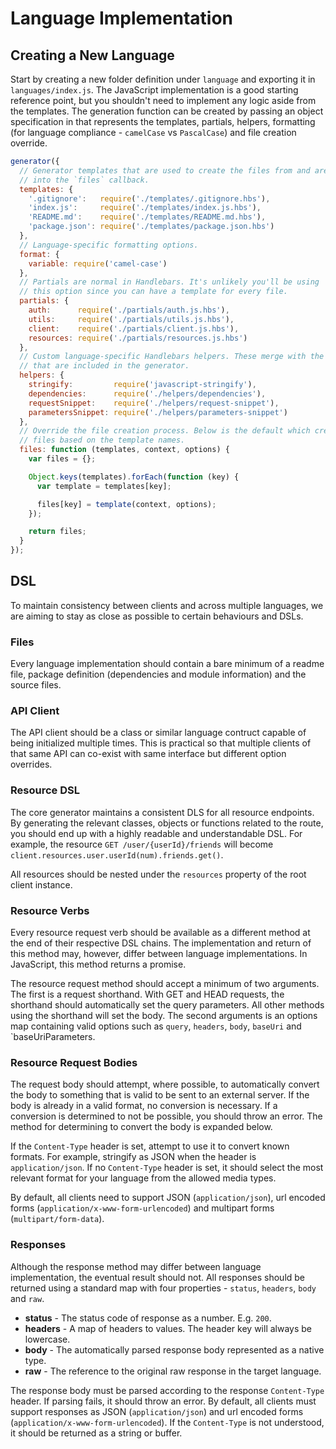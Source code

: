 # Language Implementation

## Creating a New Language

Start by creating a new folder definition under `language` and exporting it in `languages/index.js`. The JavaScript implementation is a good starting reference point, but you shouldn't need to implement any logic aside from the templates. The generation function can be created by passing an object specification in that represents the templates, partials, helpers, formatting (for language compliance - `camelCase` vs `PascalCase`) and file creation override.

```js
generator({
  // Generator templates that are used to create the files from and are passed
  // into the `files` callback.
  templates: {
    '.gitignore':   require('./templates/.gitignore.hbs'),
    'index.js':     require('./templates/index.js.hbs'),
    'README.md':    require('./templates/README.md.hbs'),
    'package.json': require('./templates/package.json.hbs')
  },
  // Language-specific formatting options.
  format: {
    variable: require('camel-case')
  },
  // Partials are normal in Handlebars. It's unlikely you'll be using
  // this option since you can have a template for every file.
  partials: {
    auth:      require('./partials/auth.js.hbs'),
    utils:     require('./partials/utils.js.hbs'),
    client:    require('./partials/client.js.hbs'),
    resources: require('./partials/resources.js.hbs')
  },
  // Custom language-specific Handlebars helpers. These merge with the defaults
  // that are included in the generator.
  helpers: {
    stringify:         require('javascript-stringify'),
    dependencies:      require('./helpers/dependencies'),
    requestSnippet:    require('./helpers/request-snippet'),
    parametersSnippet: require('./helpers/parameters-snippet')
  },
  // Override the file creation process. Below is the default which creates
  // files based on the template names.
  files: function (templates, context, options) {
    var files = {};

    Object.keys(templates).forEach(function (key) {
      var template = templates[key];

      files[key] = template(context, options);
    });

    return files;
  }
});
```

## DSL

To maintain consistency between clients and across multiple languages, we are aiming to stay as close as possible to certain behaviours and DSLs.

### Files

Every language implementation should contain a bare minimum of a readme file, package definition (dependencies and module information) and the source files.

### API Client

The API client should be a class or similar language contruct capable of being initialized multiple times. This is practical so that multiple clients of that same API can co-exist with same interface but different option overrides.

### Resource DSL

The core generator maintains a consistent DLS for all resource endpoints. By generating the relevant classes, objects or functions related to the route, you should end up with a highly readable and understandable DSL. For example, the resource `GET /user/{userId}/friends` will become `client.resources.user.userId(num).friends.get()`.

All resources should be nested under the `resources` property of the root client instance.

### Resource Verbs

Every resource request verb should be available as a different method at the end of their respective DSL chains. The implementation and return of this method may, however, differ between language implementations. In JavaScript, this method returns a promise.

The resource request method should accept a minimum of two arguments. The first is a request shorthand. With GET and HEAD requests, the shorthand should automatically set the query parameters. All other methods using the shorthand will set the body. The second arguments is an options map containing valid options such as `query`, `headers`, `body`, `baseUri` and `baseUriParameters.

### Resource Request Bodies

The request body should attempt, where possible, to automatically convert the body to something that is valid to be sent to an external server. If the body is already in a valid format, no conversion is necessary. If a conversion is determined to not be possible, you should throw an error. The method for determining to convert the body is expanded below.

If the `Content-Type` header is set, attempt to use it to convert known formats. For example, stringify as JSON when the header is `application/json`. If no `Content-Type` header is set, it should select the most relevant format for your language from the allowed media types.

By default, all clients need to support JSON (`application/json`), url encoded forms (`application/x-www-form-urlencoded`) and multipart forms (`multipart/form-data`).

### Responses

Although the response method may differ between language implementation, the eventual result should not. All responses should be returned using a standard map with four properties - `status`, `headers`, `body` and `raw`.

* **status** - The status code of response as a number. E.g. `200`.
* **headers** - A map of headers to values. The header key will always be lowercase.
* **body** - The automatically parsed response body represented as a native type.
* **raw** - The reference to the original raw response in the target language.

The response body must be parsed according to the response `Content-Type` header. If parsing fails, it should throw an error. By default, all clients must support responses as JSON (`application/json`) and url encoded forms (`application/x-www-form-urlencoded`). If the `Content-Type` is not understood, it should be returned as a string or buffer.
